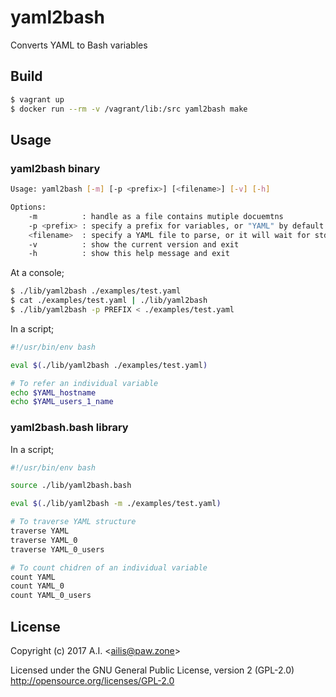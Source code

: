 # yaml2bash

Converts YAML to Bash variables

## Build

```bash
$ vagrant up
$ docker run --rm -v /vagrant/lib:/src yaml2bash make
```

## Usage

### yaml2bash binary

```bash
Usage: yaml2bash [-m] [-p <prefix>] [<filename>] [-v] [-h]

Options:
    -m          : handle as a file contains mutiple docuemtns
    -p <prefix> : specify a prefix for variables, or "YAML" by default
    <filename>  : specify a YAML file to parse, or it will wait for stdin
    -v          : show the current version and exit
    -h          : show this help message and exit
```

At a console;

```bash
$ ./lib/yaml2bash ./examples/test.yaml
$ cat ./examples/test.yaml | ./lib/yaml2bash
$ ./lib/yaml2bash -p PREFIX < ./examples/test.yaml
```

In a script;

```bash
#!/usr/bin/env bash

eval $(./lib/yaml2bash ./examples/test.yaml)

# To refer an individual variable
echo $YAML_hostname
echo $YAML_users_1_name
```

### yaml2bash.bash library

In a script;

```bash
#!/usr/bin/env bash

source ./lib/yaml2bash.bash

eval $(./lib/yaml2bash -m ./examples/test.yaml)

# To traverse YAML structure
traverse YAML
traverse YAML_0
traverse YAML_0_users

# To count chidren of an individual variable
count YAML
count YAML_0
count YAML_0_users
```

## License

Copyright (c) 2017 A.I. &lt;ailis@paw.zone&gt;

Licensed under the GNU General Public License, version 2 (GPL-2.0)  
http://opensource.org/licenses/GPL-2.0
